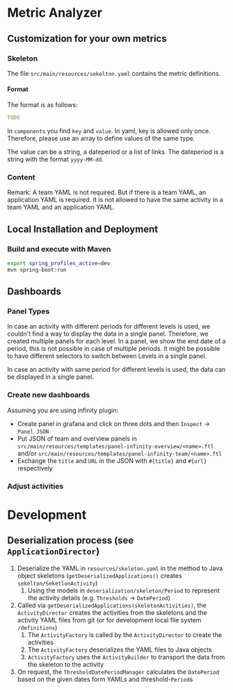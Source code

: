 # Metric Analyzer

## Customization for your own metrics
### Skeleton
The file `src/main/resources/sekelton.yaml` contains the metric definitions.

#### Format
The format is as follows:
```yaml 
TODO
```
In `components` you find `key` and `value`. In yaml, key is allowed only once. Therefore, please use an array to define values of the same type.

The value can be a string, a dateperiod or a list of links. The dateperiod is a string with the format `yyyy-MM-dd`.
### Content


Remark: A team YAML is not required. But if there is a team YAML, an application YAML is required. It is not allowed to have the same activity in a team YAML and an application YAML.
## Local Installation and Deployment

### Build and execute with Maven

```bash
export spring_profiles_active=dev
mvn spring-boot:run
```

## Dashboards
### Panel Types
In case an activity with different periods for different levels is used, we couldn't find a way to display the data in a single panel. Therefore, we created multiple panels for each level.
In a panel, we show the end date of a period, this is not possible in case of multiple periods. It might be possible to have different selectors to switch between Levels in a single panel.

In case an activity with same period for different levels is used, the data can be displayed in a single panel.

### Create new dashboards
Assuming you are using infinity plugin:
- Create panel in grafana and click on three dots and then `Inspect` -> `Panel JSON`
- Put JSON of team and overview panels in `src/main/resources/templates/panel-infinity-overview/<name>.ftl` and/or `src/main/resources/templates/panel-infinity-team/<name>.ftl`
- Exchange the `title` and `URL` in the JSON with `#{title}` and `#{url}` respectively

### Adjust activities

# Development
## Deserialization process (see `ApplicationDirector`)
1. Deserialize the YAML in `resources/skeleton.yaml` in the method  to Java object skeletons (`getDeserializedApplications()` creates `sekelton/SeketlonActivity`)
    1. Using the models in `deserialization/skeleton/Period` to represent the activity details (e.g. `Thresholds` -> `DatePeriod`)
2. Called via `getDeserializedApplications(skeletonActivities)`, the `ActivityDirector` creates the activities from the skeletons and the activity YAML files from git (or for development local file system `/definitions`)
    1. The `ActivityFactory` is called by the `ActivityDirector` to create the activities
    2. The `ActivityFactory` deserializes the YAML files to Java objects
    3. `ActivityFactory` uses the `ActivityBuilder` to transport the data from the skeleton to the activity
3. On request, the `ThresholdDatePeriodManager` calculates the `DatePeriod` based on the given dates form YAMLs and threshold-`Period`s